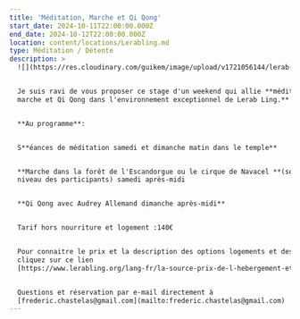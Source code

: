 ```yaml
---
title: 'Méditation, Marche et Qi Qong'
start_date: 2024-10-11T22:00:00.000Z
end_date: 2024-10-12T22:00:00.000Z
location: content/locations/Lerabling.md
type: Méditation / Détente
description: >
  ![](https://res.cloudinary.com/guikem/image/upload/v1721056144/lerab-ling-2_z3eebr.jpg)


  Je suis ravi de vous proposer ce stage d'un weekend qui allie **méditation,
  marche et Qi Qong dans l'environnement exceptionnel de Lerab Ling.**


  **Au programme**:


  S**éances de méditation samedi et dimanche matin dans le temple**


  **Marche dans la forêt de l'Escandorgue ou le cirque de Navacel **(selon
  niveau des participants) samedi après-midi


  **Qi Qong avec Audrey Allemand dimanche après-midi**


  Tarif hors nourriture et logement :140€


  Pour connaitre le prix et la description des options logements et des repas,
  cliquez sur ce lien
  [https://www.lerabling.org/lang-fr/la-source-prix-de-l-hebergement-et-des-repas](https://www.lerabling.org/lang-fr/la-source-prix-de-l-hebergement-et-des-repas)


  Questions et réservation par e-mail directement à
  [frederic.chastelas@gmail.com](mailto:frederic.chastelas@gmail.com)
---
```



